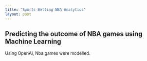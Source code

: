 ```yaml
---
title: "Sports Betting NBA Analytics"
layout: post
---
```


## Predicting the outcome of NBA games using Machine Learning
Using OpenAi, Nba games were modelled. 

